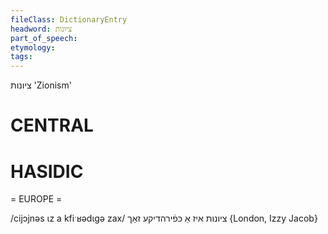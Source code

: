 ```yaml
---
fileClass: DictionaryEntry
headword: ציונות
part_of_speech: 
etymology: 
tags: 
---
```

ציונות
'Zionism'

CENTRAL
========

HASIDIC
=======
= EUROPE = 

/cijɔjnəs ɩz a kfiˑʁədɩgə zax/ ציונות איז אַ כּפֿירהדיקע זאַך {London, Izzy Jacob}